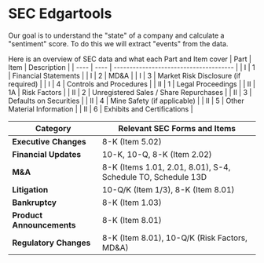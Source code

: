 # SEC Edgartools 

Our goal is to understand the "state" of a company and calculate a "sentiment" score. 
To do this we will extract "events" from the data. 

Here is an overview of SEC data and what each Part and Item cover
| Part | Item | Description                            |
| ---- | ---- | -------------------------------------- |
| I    | 1    | Financial Statements                   |
| I    | 2    | MD\&A                                  |
| I    | 3    | Market Risk Disclosure (if required)   |
| I    | 4    | Controls and Procedures                |
| II   | 1    | Legal Proceedings                      |
| II   | 1A   | Risk Factors                           |
| II   | 2    | Unregistered Sales / Share Repurchases |
| II   | 3    | Defaults on Securities                 |
| II   | 4    | Mine Safety (if applicable)            |
| II   | 5    | Other Material Information             |
| II   | 6    | Exhibits and Certifications            |



| Category                  | Relevant SEC Forms and Items                                 |
| ------------------------- | ------------------------------------------------------------ |
| **Executive Changes**     | 8-K (Item 5.02)                                              |
| **Financial Updates**     | 10-K, 10-Q, 8-K (Item 2.02)                                  |
| **M\&A**                  | 8-K (Items 1.01, 2.01, 8.01), S-4, Schedule TO, Schedule 13D |
| **Litigation**            | 10-Q/K (Item 1/3), 8-K (Item 8.01)                           |
| **Bankruptcy**            | 8-K (Item 1.03)                                              |
| **Product Announcements** | 8-K (Item 8.01)                                              |
| **Regulatory Changes**    | 8-K (Item 8.01), 10-Q/K (Risk Factors, MD\&A)                |
